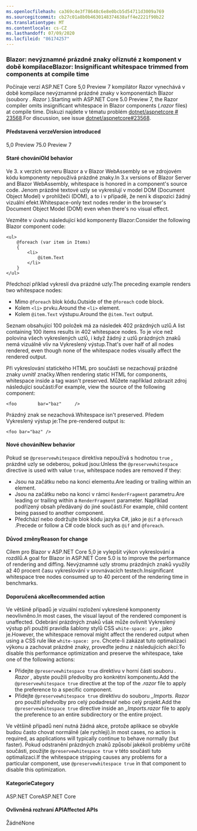```yaml
---
ms.openlocfilehash: ca369c4e3f78648c6e8e0bcb5d54711d3009a769
ms.sourcegitcommit: cb27c01a8b0b4630148374638aff4e2221f90b22
ms.translationtype: MT
ms.contentlocale: cs-CZ
ms.lasthandoff: 07/09/2020
ms.locfileid: "86174257"
---
```

### <a name="blazor-insignificant-whitespace-trimmed-from-components-at-compile-time"></a><span data-ttu-id="9244e-101">Blazor: nevýznamné prázdné znaky oříznuté z komponent v době kompilace</span><span class="sxs-lookup"><span data-stu-id="9244e-101">Blazor: Insignificant whitespace trimmed from components at compile time</span></span>

<span data-ttu-id="9244e-102">Počínaje verzí ASP.NET Core 5,0 Preview 7 kompilátor Razor vynechává v době kompilace nevýznamné prázdné znaky v komponentách Blazor (soubory *. Razor* ).</span><span class="sxs-lookup"><span data-stu-id="9244e-102">Starting with ASP.NET Core 5.0 Preview 7, the Razor compiler omits insignificant whitespace in Blazor components (*.razor* files) at compile time.</span></span> <span data-ttu-id="9244e-103">Diskuzi najdete v tématu problém [dotnet/aspnetcore # 23568](https://github.com/dotnet/aspnetcore/issues/23568).</span><span class="sxs-lookup"><span data-stu-id="9244e-103">For discussion, see issue [dotnet/aspnetcore#23568](https://github.com/dotnet/aspnetcore/issues/23568).</span></span>

#### <a name="version-introduced"></a><span data-ttu-id="9244e-104">Představená verze</span><span class="sxs-lookup"><span data-stu-id="9244e-104">Version introduced</span></span>

<span data-ttu-id="9244e-105">5,0 Preview 7</span><span class="sxs-lookup"><span data-stu-id="9244e-105">5.0 Preview 7</span></span>

#### <a name="old-behavior"></a><span data-ttu-id="9244e-106">Staré chování</span><span class="sxs-lookup"><span data-stu-id="9244e-106">Old behavior</span></span>

<span data-ttu-id="9244e-107">Ve 3. x verzích serveru Blazor a v Blazor WebAssembly se ve zdrojovém kódu komponenty nepoužívá prázdné znaky.</span><span class="sxs-lookup"><span data-stu-id="9244e-107">In 3.x versions of Blazor Server and Blazor WebAssembly, whitespace is honored in a component's source code.</span></span> <span data-ttu-id="9244e-108">Jenom prázdné textové uzly se vykreslují v model DOM (Document Object Model) v prohlížeči (DOM), a to i v případě, že není k dispozici žádný vizuální efekt.</span><span class="sxs-lookup"><span data-stu-id="9244e-108">Whitespace-only text nodes render in the browser's Document Object Model (DOM) even when there's no visual effect.</span></span>

<span data-ttu-id="9244e-109">Vezměte v úvahu následující kód komponenty Blazor:</span><span class="sxs-lookup"><span data-stu-id="9244e-109">Consider the following Blazor component code:</span></span>

```razor
<ul>
    @foreach (var item in Items)
    {
        <li>
            @item.Text
        </li>
    }
</ul>
```

<span data-ttu-id="9244e-110">Předchozí příklad vykreslí dva prázdné uzly:</span><span class="sxs-lookup"><span data-stu-id="9244e-110">The preceding example renders two whitespace nodes:</span></span>

* <span data-ttu-id="9244e-111">Mimo `@foreach` blok kódu.</span><span class="sxs-lookup"><span data-stu-id="9244e-111">Outside of the `@foreach` code block.</span></span>
* <span data-ttu-id="9244e-112">Kolem `<li>` prvku.</span><span class="sxs-lookup"><span data-stu-id="9244e-112">Around the `<li>` element.</span></span>
* <span data-ttu-id="9244e-113">Kolem `@item.Text` výstupu.</span><span class="sxs-lookup"><span data-stu-id="9244e-113">Around the `@item.Text` output.</span></span>

<span data-ttu-id="9244e-114">Seznam obsahující 100 položek má za následek 402 prázdných uzlů.</span><span class="sxs-lookup"><span data-stu-id="9244e-114">A list containing 100 items results in 402 whitespace nodes.</span></span> <span data-ttu-id="9244e-115">To je více než polovina všech vykreslených uzlů, i když žádný z uzlů prázdných znaků nemá vizuálně vliv na Vykreslený výstup.</span><span class="sxs-lookup"><span data-stu-id="9244e-115">That's over half of all nodes rendered, even though none of the whitespace nodes visually affect the rendered output.</span></span>

<span data-ttu-id="9244e-116">Při vykreslování statického HTML pro součásti se nezachovají prázdné znaky uvnitř značky.</span><span class="sxs-lookup"><span data-stu-id="9244e-116">When rendering static HTML for components, whitespace inside a tag wasn't preserved.</span></span> <span data-ttu-id="9244e-117">Můžete například zobrazit zdroj následující součásti:</span><span class="sxs-lookup"><span data-stu-id="9244e-117">For example, view the source of the following component:</span></span>

```razor
<foo        bar="baz"     />
```

<span data-ttu-id="9244e-118">Prázdný znak se nezachová.</span><span class="sxs-lookup"><span data-stu-id="9244e-118">Whitespace isn't preserved.</span></span> <span data-ttu-id="9244e-119">Předem Vykreslený výstup je:</span><span class="sxs-lookup"><span data-stu-id="9244e-119">The pre-rendered output is:</span></span>

```razor
<foo bar="baz" />
```

#### <a name="new-behavior"></a><span data-ttu-id="9244e-120">Nové chování</span><span class="sxs-lookup"><span data-stu-id="9244e-120">New behavior</span></span>

<span data-ttu-id="9244e-121">Pokud se `@preservewhitespace` direktiva nepoužívá s hodnotou `true` , prázdné uzly se odeberou, pokud jsou:</span><span class="sxs-lookup"><span data-stu-id="9244e-121">Unless the `@preservewhitespace` directive is used with value `true`, whitespace nodes are removed if they:</span></span>

* <span data-ttu-id="9244e-122">Jsou na začátku nebo na konci elementu.</span><span class="sxs-lookup"><span data-stu-id="9244e-122">Are leading or trailing within an element.</span></span>
* <span data-ttu-id="9244e-123">Jsou na začátku nebo na konci v rámci `RenderFragment` parametru.</span><span class="sxs-lookup"><span data-stu-id="9244e-123">Are leading or trailing within a `RenderFragment` parameter.</span></span> <span data-ttu-id="9244e-124">Například podřízený obsah předávaný do jiné součásti.</span><span class="sxs-lookup"><span data-stu-id="9244e-124">For example, child content being passed to another component.</span></span>
* <span data-ttu-id="9244e-125">Předchází nebo dodržujte blok kódu jazyka C#, jako je `@if` a `@foreach` .</span><span class="sxs-lookup"><span data-stu-id="9244e-125">Precede or follow a C# code block such as `@if` and `@foreach`.</span></span>

#### <a name="reason-for-change"></a><span data-ttu-id="9244e-126">Důvod změny</span><span class="sxs-lookup"><span data-stu-id="9244e-126">Reason for change</span></span>

<span data-ttu-id="9244e-127">Cílem pro Blazor v ASP.NET Core 5,0 je vylepšit výkon vykreslování a rozdílů.</span><span class="sxs-lookup"><span data-stu-id="9244e-127">A goal for Blazor in ASP.NET Core 5.0 is to improve the performance of rendering and diffing.</span></span> <span data-ttu-id="9244e-128">Nevýznamné uzly stromu prázdných znaků využily až 40 procent času vykreslování v srovnávacích testech.</span><span class="sxs-lookup"><span data-stu-id="9244e-128">Insignificant whitespace tree nodes consumed up to 40 percent of the rendering time in benchmarks.</span></span>

#### <a name="recommended-action"></a><span data-ttu-id="9244e-129">Doporučená akce</span><span class="sxs-lookup"><span data-stu-id="9244e-129">Recommended action</span></span>

<span data-ttu-id="9244e-130">Ve většině případů je vizuální rozložení vykreslené komponenty neovlivněno.</span><span class="sxs-lookup"><span data-stu-id="9244e-130">In most cases, the visual layout of the rendered component is unaffected.</span></span> <span data-ttu-id="9244e-131">Odebrání prázdných znaků však může ovlivnit Vykreslený výstup při použití pravidla šablony stylů CSS `white-space: pre` , jako je.</span><span class="sxs-lookup"><span data-stu-id="9244e-131">However, the whitespace removal might affect the rendered output when using a CSS rule like `white-space: pre`.</span></span> <span data-ttu-id="9244e-132">Chcete-li zakázat tuto optimalizaci výkonu a zachovat prázdné znaky, proveďte jednu z následujících akcí:</span><span class="sxs-lookup"><span data-stu-id="9244e-132">To disable this performance optimization and preserve the whitespace, take one of the following actions:</span></span>

* <span data-ttu-id="9244e-133">Přidejte `@preservewhitespace true` direktivu v horní části souboru *. Razor* , abyste použili předvolby pro konkrétní komponentu.</span><span class="sxs-lookup"><span data-stu-id="9244e-133">Add the `@preservewhitespace true` directive at the top of the *.razor* file to apply the preference to a specific component.</span></span>
* <span data-ttu-id="9244e-134">Přidejte `@preservewhitespace true` direktivu do souboru *_Imports. Razor* pro použití předvolby pro celý podadresář nebo celý projekt.</span><span class="sxs-lookup"><span data-stu-id="9244e-134">Add the `@preservewhitespace true` directive inside an *_Imports.razor* file to apply the preference to an entire subdirectory or the entire project.</span></span>

<span data-ttu-id="9244e-135">Ve většině případů není nutná žádná akce, protože aplikace se obvykle budou často chovat normálně (ale rychleji).</span><span class="sxs-lookup"><span data-stu-id="9244e-135">In most cases, no action is required, as applications will typically continue to behave normally (but faster).</span></span> <span data-ttu-id="9244e-136">Pokud odstranění prázdných znaků způsobí jakékoli problémy určité součásti, použijte `@preservewhitespace true` v této součásti tuto optimalizaci.</span><span class="sxs-lookup"><span data-stu-id="9244e-136">If the whitespace stripping causes any problems for a particular component, use `@preservewhitespace true` in that component to disable this optimization.</span></span>

#### <a name="category"></a><span data-ttu-id="9244e-137">Kategorie</span><span class="sxs-lookup"><span data-stu-id="9244e-137">Category</span></span>

<span data-ttu-id="9244e-138">ASP.NET Core</span><span class="sxs-lookup"><span data-stu-id="9244e-138">ASP.NET Core</span></span>

#### <a name="affected-apis"></a><span data-ttu-id="9244e-139">Ovlivněná rozhraní API</span><span class="sxs-lookup"><span data-stu-id="9244e-139">Affected APIs</span></span>

<span data-ttu-id="9244e-140">Žádné</span><span class="sxs-lookup"><span data-stu-id="9244e-140">None</span></span>

<!--

#### Affected APIs

Not detectable via API analysis

-->
